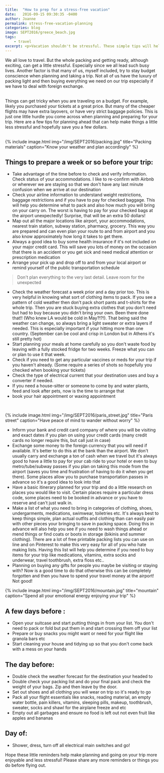 ```yaml
---
title:  "How to prep for a stress-free vacation"
date:   2016-09-15 09:30:35 -0400
author: Joanne
permalink: stress-free-vacation-planning
categories: blog
image: SEPT2016/greece_beach.jpg
tags:
    - travel
excerpt: <p>Vacation shouldn't be stressful. These simple tips will help you to get the most out of yours</p>
---
```


We all love to travel. But the whole packing and getting ready, although exciting, can get a little stressful. Especially since we all lead such busy lives. Another factor is that many of us, myself included, try to stay budget conscience when planning and taking a trip. Not all of us have the luxury of packing light and then buying everything we need on our trip especially if we have to deal with foreign exchange.
<br><br>

Things can get tricky when you are traveling on a budget. For example, likely you purchased your tickets at a great price. But many of the cheaper flights may have extra layovers, or have very strict baggage policies. This is just one little hurdle you come across when planning and preparing for your trip. Here are a few tips for planning ahead that can help make things a little less stressful and hopefully save you a few dollars.
<br><br>

{% include image.html
            img="/img/SEPT2016/packing.jpg"
            title="Packing materials"
            caption="Know your weather and plan accordingly" %}

## Things to prepare a week or so before your trip:
* Take advantage of the time before to check and verify information. Check status of your accommodations. I like to re-confirm with Airbnb or wherever we are staying so that we don't have any last minute confusion when we arrive at our destination
* Check your airline information to understand weight restrictions, baggage restrictions and if you have to pay for checked baggage. This will help you determine what to pack and also how much you will bring on your carry on. The worst is having to pay for your checked bags at the airport unexpectedly! Surprise, that will be an extra 50 dollars!
* Map out all the major locations like airport, your accommodations, nearest train station, subway station, pharmacy, grocery. This way you are prepared and can even plan your route to and from airport and you also know approximately how long it takes to get there.
* Always a good idea to buy some health insurance if it's not included on your major credit card. This will save you lots of money on the occasion that there is an accident or you get sick and need medical attention or prescription medication
* Arrange your pick up and drop off to and from your local airport or remind yourself of the public transportation schedule

> Don't plan everything to the very last detail. Leave room for the unexpected

* Check the weather forecast a week prior and a day prior too. This is very helpful in knowing what sort of clothing items to pack. If you see a pattern of cold weather then don't pack short pants and t-shirts for the whole trip. Then you are stuck buying extra clothes that you don't need but had to buy because you didn't bring your own.  Been there done that!! (Who knew LA would be cold in May?!?!). That being said the weather can change, so always bring a light sweater or extra layers if needed. This is especially important if your hitting more than one country. (September can be cool and crisp in London but in Athens it's still pretty hot)
* Start planning your meals at home carefully so you don't waste food by leaving with a fully stocked fridge for two weeks. Freeze what you can or plan to use it that week.  
* Check if you need to get any particular vaccines or meds for your trip if you haven't already. (Some require a series of shots so hopefully you checked when booking your tickets)
* Check the type of electrical current that your destination uses and buy a converter if needed.
* If you need a house-sitter or someone to come by and water plants, feed and look after pets, now is the time to arrange that
* book your hair appointment or waxing appointment
<br>

{% include image.html
            img="/img/SEPT2016/paris_street.jpg"
            title="Paris street"
            caption="Have peace of mind to wander without worry" %}

* Inform your bank and credit card company of where you will be visiting and exact dates if you plan on using your credit cards (many credit cards no longer require this, but call just in case)
* Exchange some money to the foreign currency that you will need if available. It's better to do this at the bank than the airport. We don't usually carry and exchange a ton of cash when we travel but it's always good to have a little to pay for your cab ride to your hotel or even to buy metro/tube/subway passes if you plan on taking this mode from the airport (saves you time and frustration of having to do it when you get there). Some places allow you to purchase transportation passes in advance so it's a good idea to look into that
* Have a basic itinerary planned for your trip and do a little research on places you would like to visit. Certain places require a particular dress code, some places need to be booked in advance or you have to reserve and can't just walk in.
* Make a list of what you need to bring in categories of clothing, shoes, undergarments, medications, swimwear, toiletries etc.  It's always best to keep things simple, plan actual outfits and clothing than can easily pair with other pieces your bringing to save in packing space. Doing this in advance will also help you see if you need to wash things ahead or mend things or find coats or boots in storage (bikinis and summer clothing). There are a lot of free printable packing lists you can use on line and on Pinterest to make this very easy for all of you who hate making lists. Having this list will help you determine if you need to buy items for your trip like medications, vitamins, extra socks and underwear, travel toothbrush, extra floss etc..
* Planning on buying any gifts for people you maybe be visiting or staying with? Now is a good time to do that otherwise this can be completely forgotten and then you have to spend your travel money at the airport! Not good!

{% include image.html
            img="/img/SEPT2016/mountain.jpg"
            title="mountain"
            caption="Spend all your emotional energy enjoying your trip" %}

## A few days before :

* Open your suitcase and start putting things in from your list. You don't need to pack or fold but put them in and start crossing them off your list
* Prepare or buy snacks you might want or need for your flight like granola bars etc
* Start cleaning your house and tidying up so that you don't come back with a mess on your hands

## The day before:

* Double check the weather forecast for the destination your headed to
* Double check your packing list and do your final pack and check the weight of your bags. Zip and then leave by the door.  
* Set out shoes and all clothing you will wear on trip so it's ready to go
* Pack all your flight essentials like snacks, reading material, an empty water bottle, pain killers, vitamins, sleeping pills, makeup, toothbrush, sweater, socks and shawl for the airplane freeze and etc
* Empty out all garbages and ensure no food is left out not even fruit like apples and bananas

## Day of:
* Shower, dress, turn off all electrical main switches and go!

Hope these little reminders help make planning and going on your trip more enjoyable and less stressful! Please share any more reminders or things you do before flying out.

